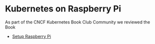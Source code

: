 # Kubernetes on Raspberry Pi

As part of the CNCF Kubernetes Book Club Community we reviewed the Book

- [Setup Raspberry Pi](setup.md)